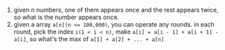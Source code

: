 1. given n numbers, one of them appears once and the rest appears twice, so what is the number appears once.
1. given a array `a[n](n <= 100,000)`, you can operate any rounds. in each round, pick the index `i(1 < i < n)`, make `a[i] = a[i - 1] + a[i + 1] - a[i]`,
so what's the max of `a[1] + a[2] + ... + a[n]`
